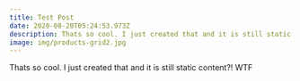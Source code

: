 ```yaml
---
title: Test Post
date: 2020-08-20T05:24:53.973Z
description: Thats so cool. I just created that and it is still static content?! WTF
image: img/products-grid2.jpg
---
```

Thats so cool. I just created that and it is still static content?! WTF